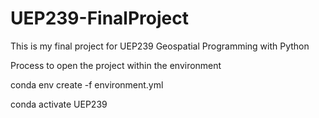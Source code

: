 # UEP239-FinalProject
This is my final project for UEP239 Geospatial Programming with Python

Process to open the project within the environment

conda env create -f environment.yml

conda activate UEP239


